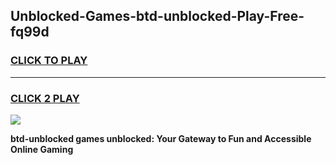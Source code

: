 
## Unblocked-Games-btd-unblocked-Play-Free-fq99d
<h3>
<a href="https://premium76.site?title=btd-unblocked&ref=23A">CLICK TO PLAY</a></h3>
<hr>

<h3>
<a href="https://premium76.site?title=btd-unblocked&ref=23A">CLICK 2 PLAY</a>
  
</h3>

<a href="https://premium76.site?title=btd-unblocked&ref=23A"><img src="https://clearcache.store/games.png"></a>


**btd-unblocked games unblocked: Your Gateway to Fun and Accessible Online Gaming**
